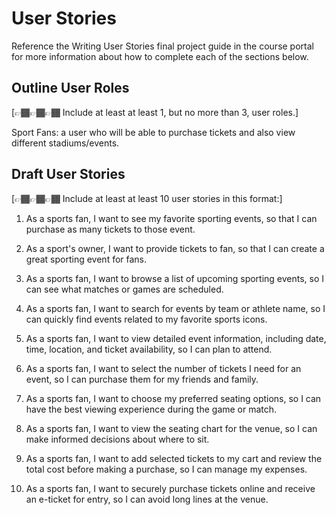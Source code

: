 # User Stories

Reference the Writing User Stories final project guide in the course portal for more information about how to complete each of the sections below.

## Outline User Roles

[👉🏾👉🏾👉🏾 Include at least at least 1, but no more than 3, user roles.]

Sport Fans: a user who will be able to purchase tickets and also view different stadiums/events.

## Draft User Stories

[👉🏾👉🏾👉🏾 Include at least at least 10 user stories in this format:]

1. As a sports fan, I want to see my favorite sporting events, so that I can purchase as many tickets to those event.

2. As a sport's owner, I want to provide tickets to fan, so that I can create a great sporting event for fans.

3. As a sports fan, I want to browse a list of upcoming sporting events, so I can see what matches or games are scheduled.

4. As a sports fan, I want to search for events by team or athlete name, so I can quickly find events related to my favorite sports icons.

5. As a sports fan, I want to view detailed event information, including date, time, location, and ticket availability, so I can plan to attend.

6. As a sports fan, I want to select the number of tickets I need for an event, so I can purchase them for my friends and family.

7. As a sports fan, I want to choose my preferred seating options, so I can have the best viewing experience during the game or match.

8. As a sports fan, I want to view the seating chart for the venue, so I can make informed decisions about where to sit.

9. As a sports fan, I want to add selected tickets to my cart and review the total cost before making a purchase, so I can manage my expenses.

10. As a sports fan, I want to securely purchase tickets online and receive an e-ticket for entry, so I can avoid long lines at the venue.

